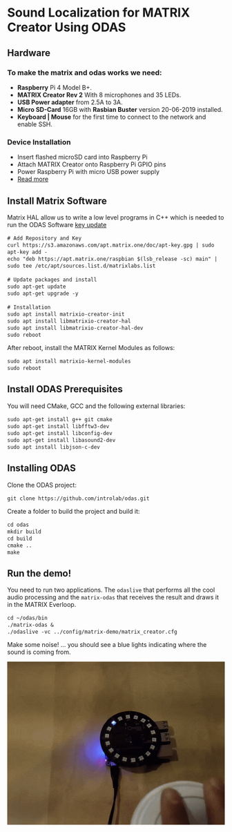 # Sound Localization for MATRIX Creator Using ODAS
## Hardware
### To make the matrix and odas works we need:
  - **Raspberry** Pi 4 Model B+. 
  - **MATRIX Creator Rev 2**  With 8 microphones and 35 LEDs.
  - **USB Power adapter** from 2.5A to 3A.
  - **Micro SD-Card** 16GB with **Rasbian Buster** version 20-06-2019 installed.
  - **Keyboard | Mouse** for the first time to connect to the network and enable SSH.

### Device Installation
  - Insert flashed microSD card into Raspberry Pi
  - Attach MATRIX Creator onto Raspberry Pi GPIO pins
  - Power Raspberry Pi with micro USB power supply
  - [Read more](https://matrix-io.github.io/matrix-documentation/matrix-creator/device-setup/)

## Install Matrix Software
Matrix HAL allow us to write a low level programs in C++ which is needed to run the ODAS Software
[key update](https://community.matrix.one/t/pubkey-not-available/3265)
```batch
# Add Repository and Key
curl https://s3.amazonaws.com/apt.matrix.one/doc/apt-key.gpg | sudo apt-key add -
echo "deb https://apt.matrix.one/raspbian $(lsb_release -sc) main" | sudo tee /etc/apt/sources.list.d/matrixlabs.list

# Update packages and install
sudo apt-get update
sudo apt-get upgrade -y

# Installation
sudo apt install matrixio-creator-init
sudo apt install libmatrixio-creator-hal
sudo apt install libmatrixio-creator-hal-dev
sudo reboot

```

After reboot, install the MATRIX Kernel Modules as follows:

```batch
sudo apt install matrixio-kernel-modules
sudo reboot
```

## Install ODAS Prerequisites

You will need CMake, GCC and the following external libraries:

```batch
sudo apt-get install g++ git cmake
sudo apt-get install libfftw3-dev
sudo apt-get install libconfig-dev
sudo apt-get install libasound2-dev
sudo apt install libjson-c-dev
```

## Installing ODAS

Clone the ODAS project:

```batch
git clone https://github.com/introlab/odas.git
```

Create a folder to build the project and build it:

```batch
cd odas
mkdir build
cd build
cmake ..
make
```

## Run the demo!

You need to run two applications. The `odaslive` that performs all the cool audio processing and the `matrix-odas` that receives the result and draws it in the MATRIX Everloop.

```batch
cd ~/odas/bin
./matrix-odas &
./odaslive -vc ../config/matrix-demo/matrix_creator.cfg
```

Make some noise! ... you should see a blue lights indicating where the sound is coming from.

![](./matrix-odas-running.gif)
